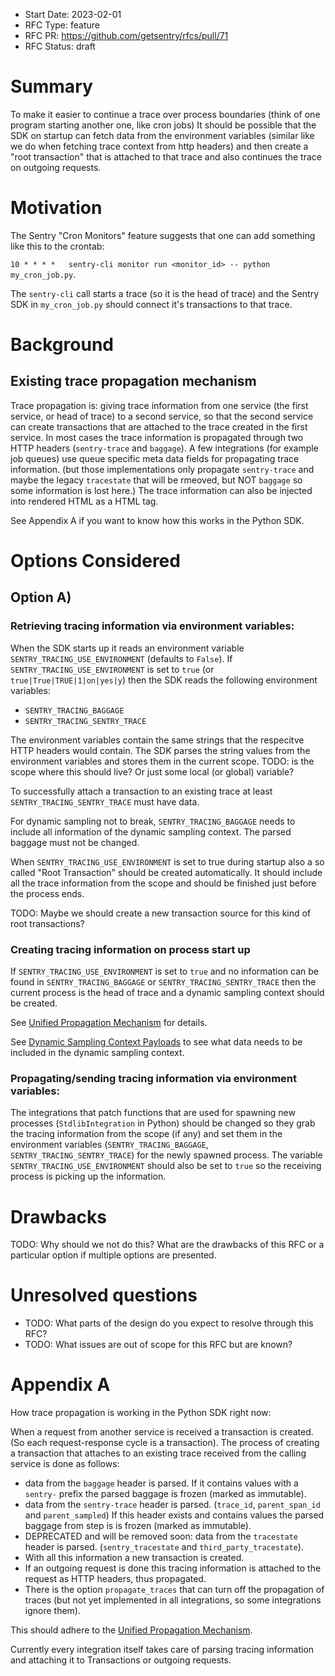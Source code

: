 - Start Date: 2023-02-01
- RFC Type: feature
- RFC PR: https://github.com/getsentry/rfcs/pull/71
- RFC Status: draft

# Summary

To make it easier to continue a trace over process boundaries (think of one program starting another one, like cron jobs)
It should be possible that the SDK on startup can fetch data from the environment variables (similar like we do when fetching trace context from http headers) and then create a "root transaction" that is attached to that trace and also continues the trace on outgoing requests.

# Motivation

The Sentry "Cron Monitors" feature suggests that one can add something like this to the crontab:

`10 * * * *   sentry-cli monitor run <monitor_id> -- python my_cron_job.py`.

The `sentry-cli` call starts a trace (so it is the head of trace) and the Sentry SDK in `my_cron_job.py` should connect it's transactions to that trace.

# Background

## Existing trace propagation mechanism

Trace propagation is: giving trace information from one service (the first service, or head of trace) to a second service, so that the second service can create transactions that are attached to the trace created in the first service.
In most cases the trace information is propagated through two HTTP headers (`sentry-trace` and `baggage`).
A few integrations (for example job queues) use queue specific meta data fields for propagating trace information. (but those implementations only propagate `sentry-trace` and maybe the legacy `tracestate` that will be rmeoved, but NOT `baggage` so some information is lost here.)
The trace information can also be injected into rendered HTML as a <meta> HTML tag.

See Appendix A if you want to know how this works in the Python SDK.

# Options Considered

## Option A)

### Retrieving tracing information via environment variables:

When the SDK starts up it reads an environment variable `SENTRY_TRACING_USE_ENVIRONMENT` (defaults to `False`).
If `SENTRY_TRACING_USE_ENVIRONMENT` is set to `true` (or `true|True|TRUE|1|on|yes|y`) then the SDK reads the following environment variables:

- `SENTRY_TRACING_BAGGAGE`
- `SENTRY_TRACING_SENTRY_TRACE`

The environment variables contain the same strings that the respecitve HTTP headers would contain.
The SDK parses the string values from the environment variables and stores them in the current scope.
TODO: is the scope where this should live? Or just some local (or global) variable?

To successfully attach a transaction to an existing trace at least `SENTRY_TRACING_SENTRY_TRACE` must have data.

For dynamic sampling not to break, `SENTRY_TRACING_BAGGAGE` needs to include all information of the dynamic sampling context. The parsed baggage must not be changed.

When `SENTRY_TRACING_USE_ENVIRONMENT` is set to true during startup also a so called "Root Transaction" should be created automatically. It should include all the trace information from the scope and should be finished just before the process ends.

TODO: Maybe we should create a new transaction source for this kind of root transactions?

### Creating tracing information on process start up

If `SENTRY_TRACING_USE_ENVIRONMENT` is set to `true` and no information can be found in `SENTRY_TRACING_BAGGAGE` or `SENTRY_TRACING_SENTRY_TRACE` then the current process is the head of trace and a dynamic sampling context should be created.

See [Unified Propagation Mechanism](https://develop.sentry.dev/sdk/performance/dynamic-sampling-context/#unified-propagation-mechanism) for details.

See [Dynamic Sampling Context Payloads](https://develop.sentry.dev/sdk/performance/dynamic-sampling-context/#payloads) to see what data needs to be included in the dynamic sampling context.

### Propagating/sending tracing information via environment variables:

The integrations that patch functions that are used for spawning new processes (`StdlibIntegration` in Python) should be changed so they grab the tracing information from the scope (if any) and set them in the environment variables (`SENTRY_TRACING_BAGGAGE`, `SENTRY_TRACING_SENTRY_TRACE`) for the newly spawned process. The variable `SENTRY_TRACING_USE_ENVIRONMENT` should also be set to `true` so the receiving process is picking up the information.

# Drawbacks

TODO: Why should we not do this? What are the drawbacks of this RFC or a particular option if multiple options are presented.

# Unresolved questions

- TODO: What parts of the design do you expect to resolve through this RFC?
- TODO: What issues are out of scope for this RFC but are known?

# Appendix A

How trace propagation is working in the Python SDK right now:

When a request from another service is received a transaction is created. (So each request-response cycle is a transaction).
The process of creating a transaction that attaches to an existing trace received from the calling service is done as follows:

- data from the `baggage` header is parsed. If it contains values with a `sentry-` prefix the parsed baggage is frozen (marked as immutable).
- data from the `sentry-trace` header is parsed. (`trace_id`, `parent_span_id` and `parent_sampled`) If this header exists and contains values the parsed baggage from step is is frozen (marked as immutable).
- DEPRECATED and will be removed soon: data from the `tracestate` header is parsed. (`sentry_tracestate` and `third_party_tracestate`).
- With all this information a new transaction is created.
- If an outgoing request is done this tracing information is attached to the request as HTTP headers, thus propagated.
- There is the option `propagate_traces` that can turn off the propagation of traces (but not yet implemented in all integrations, so some integrations ignore them).

This should adhere to the [Unified Propagation Mechanism](https://develop.sentry.dev/sdk/performance/dynamic-sampling-context/#unified-propagation-mechanism).

Currently every integration itself takes care of parsing tracing information and attaching it to Transactions or outgoing requests.
